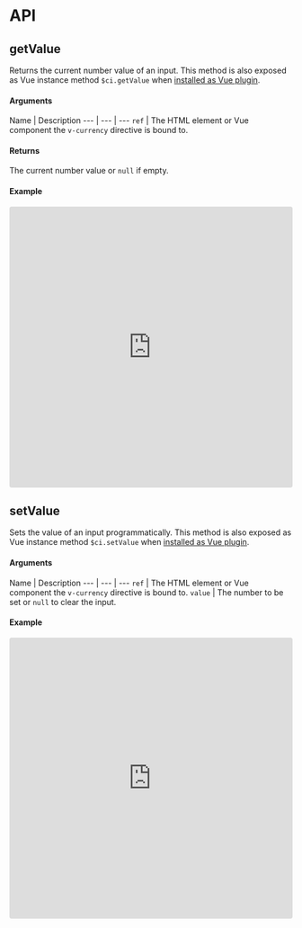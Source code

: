 # API

## getValue
Returns the current number value of an input. This method is also exposed as Vue instance method `$ci.getValue` when [installed as Vue plugin](/guide/#installation).

#### Arguments
Name | Description
--- | --- | --- 
`ref` | The HTML element or Vue component the `v-currency` directive is bound to.

#### Returns
The current number value or `null` if empty.

#### Example
<iframe src="https://codesandbox.io/embed/vue-currency-input-get-number-value-r8kig?autoresize=1&fontsize=14&hidenavigation=1&module=%2Fsrc%2FApp.vue&theme=dark" style="width:100%; height:500px; border:0; border-radius: 4px; overflow:hidden;" title="Vue Currency Input: Get number value" allow="accelerometer; ambient-light-sensor; camera; encrypted-media; geolocation; gyroscope; hid; microphone; midi; payment; usb; vr; xr-spatial-tracking" sandbox="allow-forms allow-modals allow-popups allow-presentation allow-same-origin allow-scripts" ></iframe>

## setValue
Sets the value of an input programmatically. This method is also exposed as Vue instance method `$ci.setValue` when [installed as Vue plugin](/guide/#installation).

#### Arguments
Name | Description
--- | --- | --- 
`ref` | The HTML element or Vue component the `v-currency` directive is bound to.
`value` | The number to be set or `null` to clear the input. 

#### Example
<iframe src="https://codesandbox.io/embed/vue-currency-input-set-value-programmatically-rv95r?autoresize=1&fontsize=14&hidenavigation=1&module=%2Fsrc%2FApp.vue&theme=dark" style="width:100%; height:500px; border:0; border-radius: 4px; overflow:hidden;" title="Vue Currency Input: Set value programmatically" allow="accelerometer; ambient-light-sensor; camera; encrypted-media; geolocation; gyroscope; hid; microphone; midi; payment; usb; vr; xr-spatial-tracking" sandbox="allow-forms allow-modals allow-popups allow-presentation allow-same-origin allow-scripts" ></iframe>
